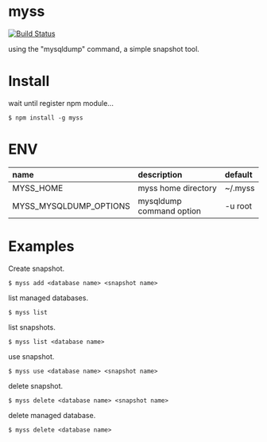myss
====

[![Build Status](https://travis-ci.org/macococo/myss.svg?branch=master)](https://travis-ci.org/macococo/myss)

using the "mysqldump" command, a simple snapshot tool.

Install
=======

wait until register npm module...

```
$ npm install -g myss
```

ENV
=======

| name | description | default |
|:-----|:------------|:--------|
| MYSS_HOME | myss home directory | ~/.myss |
| MYSS_MYSQLDUMP_OPTIONS | mysqldump command option | -u root |

Examples
========

Create snapshot.

```
$ myss add <database name> <snapshot name>
```

list managed databases.

```
$ myss list
```

list snapshots.

```
$ myss list <database name>
```

use snapshot.

```
$ myss use <database name> <snapshot name>
```

delete snapshot.

```
$ myss delete <database name> <snapshot name>
```

delete managed database.

```
$ myss delete <database name>
```
